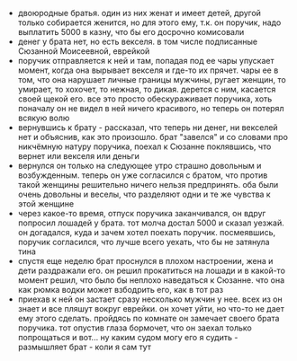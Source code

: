 * двоюродные братья. один из них женат и имеет детей, другой только собирается женится, но для этого ему, т.к. он поручик, надо выплатить 5000 в казну, что бы его досрочно комисовали
* денег у брата нет, но есть векселя. в том числе подписанные Сюзанной Моисеевной, еврейкой
* поручик отправляется к ней и там, попадая под ее чары упускает момент, когда она вырывает векселя и где-то их прячет. чары ее в том, что она нарушает личные границы мужчины, ругает женщин, то умирает, то хохочет, то нежная, то дикая. дерется с ним, касается своей щекой его. все это просто обескураживает поручика, хоть поначалу он не видел в ней ничего красивого, но теперь он потерял всякую волю
* вернувшись к брату - рассказал, что теперь ни денег, ни векселей нет и объяснив, как это произошло. брат "завелся" и со словами про никчёмную натуру поручика, поехал к Сюзанне поклявшись, что вернет или векселя или деньги
* вернулся он только на следующее утро страшно довольным и возбужденным. теперь он уже согласился с братом, что против такой женщины решительно ничего нельзя предпринять. оба были очень довольны и веселы, что разделяют одни и те же чувства к этой женщине
* через какое-то время, отпуск поручика заканчивался, он вдруг попросил лошадей у брата. тот молча достал 5000 и сказал уезжай. он догадался, куда и зачем хотел поехать поручик. посмеявшись, поручик согласился, что лучше всего уехать, что бы не затянула тина
* спустя еще неделю брат проснулся в плохом настроении, жена и дети раздражали его. он решил прокатиться на лошади и в какой-то момент решил, что было бы неплохо наведаться к Сюзанне. что она как рюмка водки может взбодрить его, как в тот раз
* приехав к ней он застает сразу несколько мужчин у нее. всех из он знает и все пляшут вокруг еврейки. он хочет уйти, но что-то не дает ему этого сделать. пройдясь по комнате он замечает своего брата поручика. тот опустив глаза бормочет, что он заехал только попрощаться и вот... ну каким судом могу его я судить - размышляет брат - коли я сам тут